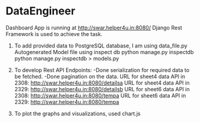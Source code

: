# DataEngineer
Dashboard
App is running at http://swar.helper4u.in:8080/
Django Rest Framework is used to achieve the task.

1. To add provided data to PostgreSQL database, I am using data_file.py
Autogenerated Model file using inspect db
python manage.py inspectdb
python manage.py inspectdb > models.py

2. To develop Rest API Endpoints:
-Done serialization for required data to be fetched.
-Done pagination on the data.
URL for sheet4 data API in 2308: http://swar.helper4u.in:8080/detailsa
URL for sheet4 data API in 2329: http://swar.helper4u.in:8080/detailsb
URL for sheet6 data API in 2308: http://swar.helper4u.in:8080/tempa
URL for sheet6 data API in 2329: http://swar.helper4u.in:8080/tempa

3. To plot the graphs and visualizations, used chart.js
